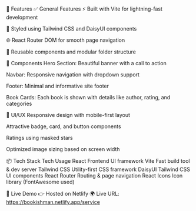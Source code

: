 🚀 Features
✅ General Features
⚡ Built with Vite for lightning-fast development

🎨 Styled using Tailwind CSS and DaisyUI components

🌐 React Router DOM for smooth page navigation

🔄 Reusable components and modular folder structure

🧩 Components
Hero Section: Beautiful banner with a call to action

Navbar: Responsive navigation with dropdown support

Footer: Minimal and informative site footer

Book Cards: Each book is shown with details like author, rating, and categories

🌟 UI/UX
Responsive design with mobile-first layout

Attractive badge, card, and button components

Ratings using masked stars

Optimized image sizing based on screen width

📦 Tech Stack
Tech	Usage
React	Frontend UI framework
Vite	Fast build tool & dev server
Tailwind CSS	Utility-first CSS framework
DaisyUI	Tailwind CSS UI components
React Router	Routing & page navigation
React Icons	Icon library (FontAwesome used)

🔗 Live Demo
👉 Hosted on Netlify
🌍 Live URL: https://bookishman.netlify.app/service
